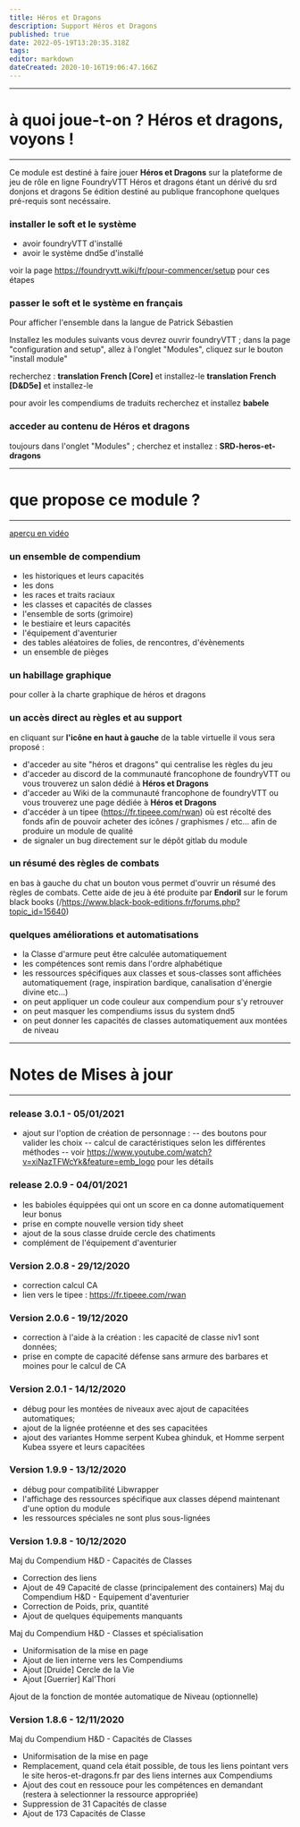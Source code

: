 ```yaml
---
title: Héros et Dragons
description: Support Héros et Dragons
published: true
date: 2022-05-19T13:20:35.318Z
tags: 
editor: markdown
dateCreated: 2020-10-16T19:06:47.166Z
---
```


---
# à quoi joue-t-on ? Héros et dragons, voyons !
---
Ce module est destiné à faire jouer **Héros et Dragons** sur la plateforme de jeu de rôle en ligne FoundryVTT
Héros et dragons étant un dérivé du srd donjons et dragons 5e édition destiné au publique francophone quelques pré-requis sont necéssaire.

### installer le soft et le système
- avoir foundryVTT d'installé
- avoir le système dnd5e d'installé

voir la page https://foundryvtt.wiki/fr/pour-commencer/setup pour ces étapes


### passer le soft et le système en français

Pour afficher l'ensemble dans la langue de Patrick Sébastien 

Installez les modules suivants vous devrez ouvrir foundryVTT ; dans la page "configuration and setup", allez à l'onglet "Modules", cliquez sur le bouton "install module"

recherchez : 
**translation French [Core]** et installez-le
**translation French [D&D5e]** et installez-le

pour avoir les compendiums de traduits recherchez et installez 
**babele**


### acceder au contenu de Héros et dragons

toujours dans l'onglet "Modules" ; cherchez et installez :
**SRD-heros-et-dragons**


---
# que propose ce module ?
---
[aperçu en vidéo](https://www.youtube.com/watch?v=mBiFIh7yb-s)

### un ensemble de compendium 
- les historiques et leurs capacités
- les dons 
- les races et traits raciaux 
- les classes et capacités de classes
- l'ensemble de sorts (grimoire)
- le bestiaire et leurs capacités
- l'équipement d'aventurier
- des tables aléatoires de  folies, de rencontres, d'évènements
- un ensemble de pièges

### un habillage graphique
pour coller à la charte graphique de héros et dragons

### un accès direct au règles et au support

en cliquant sur **l'icône en haut à gauche** de la table virtuelle il vous sera proposé :  
- d'acceder au site "héros et dragons" qui centralise les règles du jeu
- d'acceder au discord de la communauté francophone de foundryVTT ou vous trouverez un salon dédié à **Héros et Dragons**
- d'acceder au Wiki de la communauté francophone de foundryVTT ou vous trouverez une page dédiée à **Héros et Dragons**
- d'accéder à un tipee (https://fr.tipeee.com/rwan) où est récolté des fonds afin de pouvoir acheter des icônes / graphismes / etc... afin de produire un module de qualité
- de signaler un bug directement sur le dépôt gitlab du module

### un résumé des règles de combats 
en bas à gauche du chat un bouton vous permet d'ouvrir un résumé des règles de combats. Cette aide de jeu à été produite par **Endoril** sur le forum black books (/https://www.black-book-editions.fr/forums.php?topic_id=15640)

### quelques améliorations et automatisations 

- la Classe d'armure peut être calculée automatiquement
- les compétences sont remis dans l'ordre alphabétique
- les ressources spécifiques aux classes et sous-classes sont affichées automatiquement (rage, inspiration bardique, canalisation d'énergie divine etc...)
- on peut appliquer un code couleur aux compendium pour s'y retrouver
- on peut masquer les compendiums issus du system dnd5
- on peut donner les capacités de classes automatiquement aux montées de niveau


---
# Notes de Mises à jour
---
### release 3.0.1 - 05/01/2021
 - ajout sur l'option de création de personnage :
-- des boutons pour valider les choix
-- calcul de caractéristiques selon les différentes méthodes
-- voir https://www.youtube.com/watch?v=xiNazTFWcYk&feature=emb_logo pour les détails
### release 2.0.9 - 04/01/2021
- les babioles équippées qui ont un score en ca donne automatiquement leur bonus
- prise en compte nouvelle version tidy sheet
- ajout de la sous classe druide cercle des chatiments
- complément de l'équipement d'aventurier
### Version 2.0.8 - 29/12/2020
- correction calcul CA
- lien vers le tipee : https://fr.tipeee.com/rwan
### Version 2.0.6 - 19/12/2020
- correction à l'aide à la création : les capacité de classe niv1 sont données;
- prise en compte de capacité défense sans armure des barbares et moines pour le calcul de CA
### Version 2.0.1 - 14/12/2020
- débug pour les montées de niveaux avec ajout de capacitées automatiques;
- ajout de la lignée protéenne et des ses capacitées
- ajout des variantes Homme serpent Kubea ghinduk, et Homme serpent Kubea ssyere et leurs capacitées

### Version 1.9.9 - 13/12/2020
- débug pour compatibilité Libwrapper
- l'affichage des ressources spécifique aux classes dépend maintenant d'une option du module
- les ressources spéciales ne sont plus sous-lignées

### Version 1.9.8 - 10/12/2020
Maj du Compendium H&D - Capacités de Classes
- Correction des liens
- Ajout de 49 Capacité de classe (principalement des containers)
Maj du Compendium H&D - Equipement d'aventurier
- Correction de Poids, prix, quantité
- Ajout de quelques équipements manquants

Maj du Compendium H&D - Classes et spécialisation
- Uniformisation de la mise en page
- Ajout de lien interne vers les Compendiums
- Ajout  [Druide] Cercle de la Vie
- Ajout  [Guerrier] Kal'Thori

Ajout de la fonction de montée automatique de Niveau (optionnelle)


### Version 1.8.6 - 12/11/2020
Maj du Compendium H&D - Capacités de Classes
- Uniformisation de la mise en page
- Remplacement, quand cela était possible, de tous les liens pointant vers le site heros-et-dragons.fr par des liens internes aux Compendiums
- Ajout des cout en ressouce pour les compétences en demandant (restera à selectionner la ressource appropriée)
- Suppression de 31 Capacités de classe
- Ajout de 173 Capacités de Classe



 